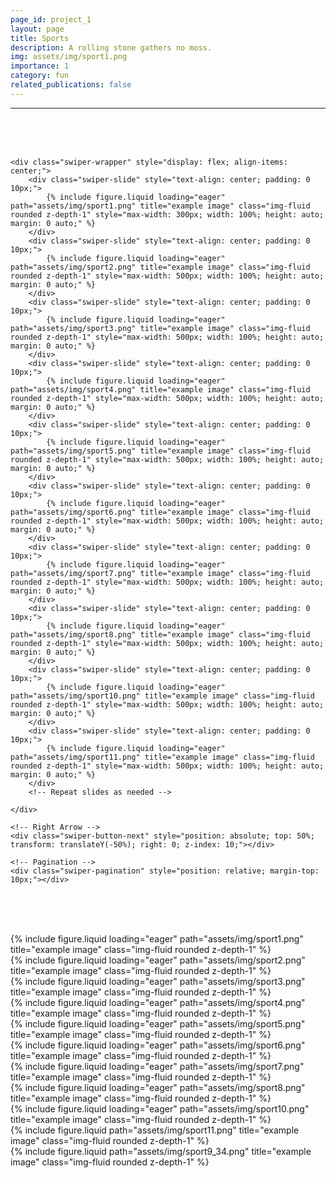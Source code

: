 ```yaml
---
page_id: project_1
layout: page
title: Sports
description: A rolling stone gathers no moss.
img: assets/img/sport1.png
importance: 1
category: fun
related_publications: false
---
```

---
<br><br><br>



<!-- Include Swiper's CSS -->
<link rel="stylesheet" href="https://unpkg.com/swiper/swiper-bundle.min.css">

<div class="swiper-container" style="width: 100%; max-width: 900px; margin: 0 auto; position: relative;">
    <!-- Left Arrow -->
    <div class="swiper-button-prev" style="position: absolute; top: 50%; transform: translateY(-50%); left: 0; z-index: 10;"></div>

    <div class="swiper-wrapper" style="display: flex; align-items: center;">
        <div class="swiper-slide" style="text-align: center; padding: 0 10px;">
            {% include figure.liquid loading="eager" path="assets/img/sport1.png" title="example image" class="img-fluid rounded z-depth-1" style="max-width: 300px; width: 100%; height: auto; margin: 0 auto;" %}
        </div>
        <div class="swiper-slide" style="text-align: center; padding: 0 10px;">
            {% include figure.liquid loading="eager" path="assets/img/sport2.png" title="example image" class="img-fluid rounded z-depth-1" style="max-width: 500px; width: 100%; height: auto; margin: 0 auto;" %}
        </div>
        <div class="swiper-slide" style="text-align: center; padding: 0 10px;">
            {% include figure.liquid loading="eager" path="assets/img/sport3.png" title="example image" class="img-fluid rounded z-depth-1" style="max-width: 500px; width: 100%; height: auto; margin: 0 auto;" %}
        </div>
        <div class="swiper-slide" style="text-align: center; padding: 0 10px;">
            {% include figure.liquid loading="eager" path="assets/img/sport4.png" title="example image" class="img-fluid rounded z-depth-1" style="max-width: 500px; width: 100%; height: auto; margin: 0 auto;" %}
        </div>
        <div class="swiper-slide" style="text-align: center; padding: 0 10px;">
            {% include figure.liquid loading="eager" path="assets/img/sport5.png" title="example image" class="img-fluid rounded z-depth-1" style="max-width: 500px; width: 100%; height: auto; margin: 0 auto;" %}
        </div>
        <div class="swiper-slide" style="text-align: center; padding: 0 10px;">
            {% include figure.liquid loading="eager" path="assets/img/sport6.png" title="example image" class="img-fluid rounded z-depth-1" style="max-width: 500px; width: 100%; height: auto; margin: 0 auto;" %}
        </div>
        <div class="swiper-slide" style="text-align: center; padding: 0 10px;">
            {% include figure.liquid loading="eager" path="assets/img/sport7.png" title="example image" class="img-fluid rounded z-depth-1" style="max-width: 500px; width: 100%; height: auto; margin: 0 auto;" %}
        </div>
        <div class="swiper-slide" style="text-align: center; padding: 0 10px;">
            {% include figure.liquid loading="eager" path="assets/img/sport8.png" title="example image" class="img-fluid rounded z-depth-1" style="max-width: 500px; width: 100%; height: auto; margin: 0 auto;" %}
        </div>
        <div class="swiper-slide" style="text-align: center; padding: 0 10px;">
            {% include figure.liquid loading="eager" path="assets/img/sport10.png" title="example image" class="img-fluid rounded z-depth-1" style="max-width: 500px; width: 100%; height: auto; margin: 0 auto;" %}
        </div>
        <div class="swiper-slide" style="text-align: center; padding: 0 10px;">
            {% include figure.liquid loading="eager" path="assets/img/sport11.png" title="example image" class="img-fluid rounded z-depth-1" style="max-width: 500px; width: 100%; height: auto; margin: 0 auto;" %}
        </div>
        <!-- Repeat slides as needed -->
        
    </div>

    <!-- Right Arrow -->
    <div class="swiper-button-next" style="position: absolute; top: 50%; transform: translateY(-50%); right: 0; z-index: 10;"></div>

    <!-- Pagination -->
    <div class="swiper-pagination" style="position: relative; margin-top: 10px;"></div>
</div>

<!-- Include Swiper's JS -->
<script src="https://unpkg.com/swiper/swiper-bundle.min.js"></script>

<script>
var swiper = new Swiper('.swiper-container', {
    direction: 'horizontal',
    loop: true,
    slidesPerView: 4,                 // Show 3 slides at once
    centeredSlides: true,             // Center the active slide
    spaceBetween: 30,                 // Increased space between slides to accommodate zoom
    autoplay: {
        delay: 2000,                  // Autoplay delay
        disableOnInteraction: false,  // Keep autoplay active after user interaction
    },
    speed: 600,                       // Slow down the transition speed for smoother effect
    pagination: {
        el: '.swiper-pagination',
        clickable: true,
    },
    navigation: {
        nextEl: '.swiper-button-next',
        prevEl: '.swiper-button-prev',
    },
    slideToClickedSlide: true,        // Zoom the clicked slide
    on: {
        slideChangeTransitionEnd: function () {
            // Reset all slides
            swiper.slides.forEach(slide => {
                slide.style.zIndex = '1';
                slide.querySelector('img').style.transform = 'scale(1)';
            });
            // Zoom the active slide
            const activeSlide = swiper.slides[swiper.activeIndex];
            activeSlide.style.zIndex = '2';
            activeSlide.querySelector('img').style.transform = 'scale(2)';
        }
    }
});
</script>
<br><br><br>
<div class="row">
    <div class="col-sm mt-3 mt-md-0">
        {% include figure.liquid loading="eager" path="assets/img/sport1.png" title="example image" class="img-fluid rounded z-depth-1" %}
    </div>
    <div class="col-sm mt-3 mt-md-0">
        {% include figure.liquid loading="eager" path="assets/img/sport2.png" title="example image" class="img-fluid rounded z-depth-1" %}
    </div>
    <div class="col-sm mt-3 mt-md-0">
        {% include figure.liquid loading="eager" path="assets/img/sport3.png" title="example image" class="img-fluid rounded z-depth-1" %}
    </div>
</div>

<div class="row">
    <div class="col-sm mt-3 mt-md-0">
        {% include figure.liquid loading="eager" path="assets/img/sport4.png" title="example image" class="img-fluid rounded z-depth-1" %}
    </div>
    <div class="col-sm mt-3 mt-md-0">
        {% include figure.liquid loading="eager" path="assets/img/sport5.png" title="example image" class="img-fluid rounded z-depth-1" %}
    </div>
    <div class="col-sm mt-3 mt-md-0">
        {% include figure.liquid loading="eager" path="assets/img/sport6.png" title="example image" class="img-fluid rounded z-depth-1" %}
    </div>
</div>

<div class="row">
    <div class="col-sm mt-3 mt-md-0">
        {% include figure.liquid loading="eager" path="assets/img/sport7.png" title="example image" class="img-fluid rounded z-depth-1" %}
    </div>
    <div class="col-sm mt-3 mt-md-0">
        {% include figure.liquid loading="eager" path="assets/img/sport8.png" title="example image" class="img-fluid rounded z-depth-1" %}
    </div>
    <div class="col-sm mt-3 mt-md-0">
        {% include figure.liquid loading="eager" path="assets/img/sport10.png" title="example image" class="img-fluid rounded z-depth-1" %}
    </div>
</div>


<div class="row justify-content-sm-center">
    <div class="col-sm-7 mt-3 mt-md-0">
        {% include figure.liquid path="assets/img/sport11.png" title="example image" class="img-fluid rounded z-depth-1" %}
    </div>
    <div class="col-sm-4 mt-3 mt-md-0">
        {% include figure.liquid path="assets/img/sport9_34.png" title="example image" class="img-fluid rounded z-depth-1" %}
    </div>
</div>



